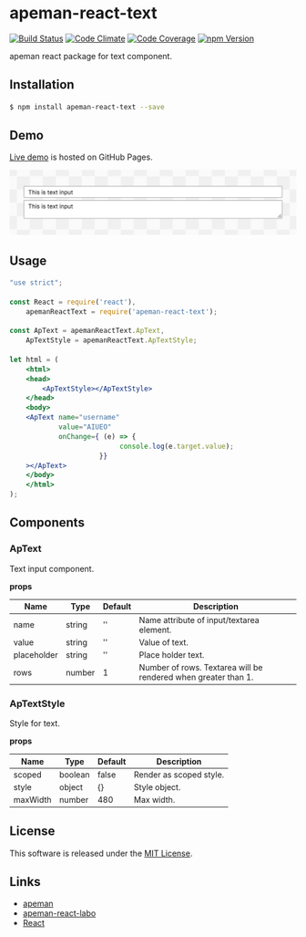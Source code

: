 apeman-react-text
==========

<!---
This file is generated by ape-tmpl. Do not update manually.
--->

<!-- Badge Start -->
<a name="badges"></a>

[![Build Status][bd_travis_shield_url]][bd_travis_url]
[![Code Climate][bd_codeclimate_shield_url]][bd_codeclimate_url]
[![Code Coverage][bd_codeclimate_coverage_shield_url]][bd_codeclimate_url]
[![npm Version][bd_npm_shield_url]][bd_npm_url]

[bd_repo_url]: https://github.com/apeman-react-labo/apeman-react-text
[bd_travis_url]: http://travis-ci.org/apeman-react-labo/apeman-react-text
[bd_travis_shield_url]: http://img.shields.io/travis/apeman-react-labo/apeman-react-text.svg?style=flat
[bd_license_url]: https://github.com/apeman-react-labo/apeman-react-text/blob/master/LICENSE
[bd_codeclimate_url]: http://codeclimate.com/github/apeman-react-labo/apeman-react-text
[bd_codeclimate_shield_url]: http://img.shields.io/codeclimate/github/apeman-react-labo/apeman-react-text.svg?style=flat
[bd_codeclimate_coverage_shield_url]: http://img.shields.io/codeclimate/coverage/github/apeman-react-labo/apeman-react-text.svg?style=flat
[bd_gemnasium_url]: https://gemnasium.com/apeman-react-labo/apeman-react-text
[bd_gemnasium_shield_url]: https://gemnasium.com/apeman-react-labo/apeman-react-text.svg
[bd_npm_url]: http://www.npmjs.org/package/apeman-react-text
[bd_npm_shield_url]: http://img.shields.io/npm/v/apeman-react-text.svg?style=flat
[bd_bower_badge_url]: https://img.shields.io/bower/v/apeman-react-text.svg?style=flat

<!-- Badge End -->


<!-- Description Start -->
<a name="description"></a>

apeman react package for text component.

<!-- Description End -->


<!-- Overview Start -->
<a name="overview"></a>



<!-- Overview End -->


<!-- Sections Start -->
<a name="sections"></a>

<!-- Section from "doc/readme/01.Installation.md.hbs" Start -->

<a name="section-doc-readme-01-installation-md"></a>
Installation
-----

```bash
$ npm install apeman-react-text --save
```


<!-- Section from "doc/readme/01.Installation.md.hbs" End -->

<!-- Section from "doc/readme/02.Demo.md.hbs" Start -->

<a name="section-doc-readme-02-demo-md"></a>
Demo
-----

[Live demo][demo_url] is hosted on GitHub Pages.

[![Demo Image](./doc/images/screenshot.png)][demo_url]

[demo_url]: http://apeman-react-labo.github.io/apeman-react-text/demo/demo.html



<!-- Section from "doc/readme/02.Demo.md.hbs" End -->

<!-- Section from "doc/readme/03.Usage.md.hbs" Start -->

<a name="section-doc-readme-03-usage-md"></a>
Usage
---------

```jsx
"use strict";

const React = require('react'),
    apemanReactText = require('apeman-react-text');

const ApText = apemanReactText.ApText,
    ApTextStyle = apemanReactText.ApTextStyle;

let html = (
    <html>
    <head>
        <ApTextStyle></ApTextStyle>
    </head>
    <body>
    <ApText name="username"
            value="AIUEO"
            onChange={ (e) => {
                           console.log(e.target.value);
                      }}
    ></ApText>
    </body>
    </html>
);

```



<!-- Section from "doc/readme/03.Usage.md.hbs" End -->

<!-- Section from "doc/readme/04.Components.md.hbs" Start -->

<a name="section-doc-readme-04-components-md"></a>
Components
-----

### ApText

Text input component.

**props**

| Name | Type | Default | Description |
| ---- | ---- | ------- | ----------- |
| name | string | '' | Name attribute of input/textarea element. |
| value | string | '' | Value of text. |
| placeholder | string | '' | Place holder text. |
| rows | number | 1 | Number of rows. Textarea will be rendered when greater than 1. |

### ApTextStyle

Style for text.

**props**

| Name | Type | Default | Description |
| ---- | ---- | ------- | ----------- |
| scoped | boolean | false | Render as scoped style. |
| style | object | {} | Style object. |
| maxWidth |number | 480 | Max width. |


<!-- Section from "doc/readme/04.Components.md.hbs" End -->


<!-- Sections Start -->


<!-- LICENSE Start -->
<a name="license"></a>

License
-------
This software is released under the [MIT License](https://github.com/apeman-react-labo/apeman-react-text/blob/master/LICENSE).

<!-- LICENSE End -->


<!-- Links Start -->
<a name="links"></a>

Links
------

+ [apeman](https://github.com/apeman-labo/apeman)
+ [apeman-react-labo](https://github.com/apeman-react-labo)
+ [React](https://facebook.github.io/react/)

<!-- Links End -->
